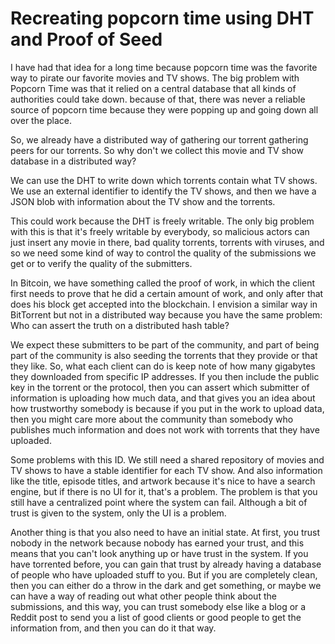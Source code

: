 # Recreating popcorn time using DHT and Proof of Seed

I have had that idea for a long time because popcorn time was the favorite way to pirate our favorite movies and TV shows. The big problem with Popcorn Time was that it relied on a central database that all kinds of authorities could take down. because of that, there was never a reliable source of popcorn time because they were popping
up and going down all over the place.

So, we already have a distributed way of gathering our torrent gathering peers for our torrents. So why
don't we collect this movie and TV show database in a distributed way?

We can use the DHT to write down which torrents contain what TV shows. We use an external identifier to identify the TV shows, and then we have a JSON blob with information about the TV show and the torrents.

This could work because the DHT is freely writable. The only big problem with this is that it's freely writable by everybody, so malicious actors can just insert any movie in there, bad quality torrents, torrents with viruses, and so we need some kind of way to control the quality of the submissions we get or to verify the quality of the submitters.

In Bitcoin, we have something called the proof of work, in which the client first needs to prove that he did a certain amount of work, and only after that does his block get accepted into the blockchain. I envision a similar way in BitTorrent but not in a distributed way because you have the same problem: Who can assert the truth on a distributed hash table?

We expect these submitters to be part of the community, and part of being part of the community is also seeding the torrents that they provide or that they like.
So, what each client can do is keep note of how many gigabytes they downloaded from specific IP addresses. If you then include the public key in the torrent or the protocol, then you can assert which submitter of information is uploading how much data, and that gives you an idea about how trustworthy somebody is because if you put in the work to upload data, then you might care more about the community than somebody who publishes much information and does not work with torrents that they have uploaded.

Some problems with this ID. We still need a shared repository of movies and TV shows to have a stable identifier for each TV show. And also information like the title, episode titles, and artwork because it's nice to have a search engine, but if there is no UI for it, that's a problem. The problem is that you still have a centralized point where the system can fail. Although a bit of trust is given to the system, only the UI is a problem.

Another thing is that you also need to have an initial state. At first, you trust nobody in the network because nobody has earned your trust, and this means that you can't look anything up or have trust in the system. If you have torrented before, you can gain that trust
by already having a database of people who have uploaded stuff to you. But if you are completely clean, then you can either do a throw in the dark and get something, or maybe we can have a way of reading out what other people think about the submissions, and this way, you can
trust somebody else like a blog or a Reddit post to send you a list of
good clients or good people to get the information from, and then you can do it that way.
